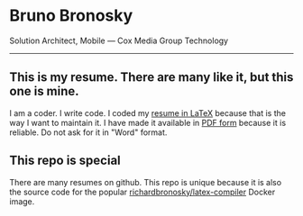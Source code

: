 # Bruno Bronosky
Solution Architect, Mobile — Cox Media Group Technology

--------

## This is my resume. There are many like it, but this one is mine.
I am a coder. I write code. I coded my [resume in LaTeX] because that is the way I want to maintain it. I have made it available in [PDF form] because it is reliable. Do not ask for it in "Word" format.

## This repo is special
There are many resumes on github. This repo is unique because it is also the source code for the popular [richardbronosky/latex-compiler] Docker image.

[resume in LaTeX]: https://github.com/RichardBronosky/resume/blob/master/richard.paul.bronosky.resume.tex 
[PDF form]: https://github.com/RichardBronosky/resume/raw/master/richard.paul.bronosky.resume.pdf 
[richardbronosky/latex-compiler]: https://registry.hub.docker.com/u/richardbronosky/latex-compiler/ 

